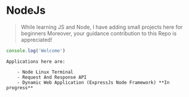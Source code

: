 # NodeJs

> While learning JS and Node, I have adding small projects here for beginners
> Moreover, your guidance contribution to this Repo is appreciated!

```js
console.log('Welcome')
```

```
Applications here are:

	- Node Linux Terminal
	- Request And Response API
	- Dynamic Web Application (ExpressJs Node Framework) **In progress**
```
